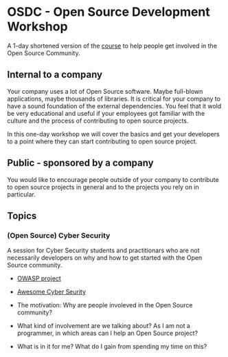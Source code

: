 # OSDC - Open Source Development Workshop

A 1-day shortened version of the [course](/course) to help people get involved in the Open Source Community.

## Internal to a company

Your company uses a lot of Open Source software. Maybe full-blown applications, maybe thousands of libraries. It is critical for your company to have a sound foundation of the external dependencies. You feel that it wold be very educational and useful if your employees got familiar with the culture and the process of contributing to open source projects.

In this one-day workshop we will cover the basics and get your developers to a point where they can start contributing to open source project.


## Public - sponsored by a company

You would like to encourage people outside of your company to contribute to open source projects in general and to the projects you rely on in particular.



## Topics


### (Open Source) Cyber Security

A session for Cyber Security students and practitionars who are not necessarily developers on why and how to get started with the Open Source community.

* [OWASP project](https://owasp.org/)
* [Awesome Cyber Seurity](https://github.com/okhosting/awesome-cyber-security)


* The motivation: Why are people involeved in the Open Source community?
* What kind of involvement are we talking about? As I am not a programmer, in which areas can I help an Open Source project?
* What is in it for me? What do I gain from spending my time on this?


